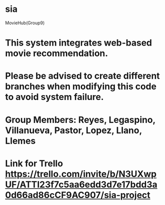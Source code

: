 # sia
MovieHub(Group9)
# This system integrates web-based movie recommendation.
# Please be advised to create different branches when modifying this code to avoid system failure.
# Group Members: Reyes, Legaspino, Villanueva, Pastor, Lopez, Llano, Llemes
# Link for Trello https://trello.com/invite/b/N3UXwpUF/ATTI23f7c5aa6edd3d7e17bdd3a0d66ad86cCF9AC907/sia-project

